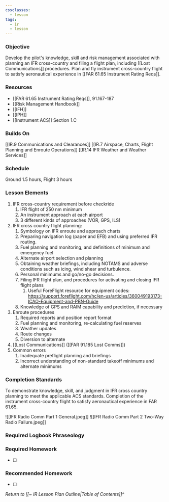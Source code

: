 ```yaml
---
cssclasses:
  - lesson
tags:
  - ir
  - lesson
---
```

### Objective
Develop the pilot's knowledge, skill and risk management associated with planning an IFR cross-country and filing a flight plan, including [[Lost Communications]] procedures. Plan and fly instrument cross-country flight to satisfy aeronautical experience in [[FAR 61.65 Instrument Rating Reqs]].

### Resources
- [[FAR 61.65 Instrument Rating Reqs]], 91.167-187
- [[Risk Management Handbook]]
- [[IFH]]
- [[IPH]] 
- [[Instrument ACS]] Section 1.C

### Builds On
[[IR.9 Communications and Clearances]]
[[IR.7 Airspace, Charts, Flight Planning and Enroute Operations]]
[[IR.14 IFR Weather and Weather Services]]

### Schedule
Ground 1.5 hours, Flight 3 hours 

### Lesson Elements
1. IFR cross-country requirement before checkride 
	1. IFR flight of 250 nm minimum 
	2. An instrument approach at each airport 
	3. 3 different kinds of approaches (VOR, GPS, ILS) 
2. IFR cross country flight planning: 
	1. Symbology on IFR enroute and approach charts 
	2. Preparing navigation log (paper and EFB) and using preferred IFR routing. 
	3. Fuel planning and monitoring, and definitions of minimum and emergency fuel 
	4. Alternate airport selection and planning 
	5. Obtaining weather briefings, including NOTAMS and adverse conditions such as icing, wind shear and turbulence. 
	6. Personal minimums and go/no-go decisions. 
	7. Filing IFR flight plan, and procedures for activating and closing IFR flight plans
		1. Useful ForeFlight resource for equipment codes: https://support.foreflight.com/hc/en-us/articles/360049193173-ICAO-Equipment-and-PBN-Guide
	8. Knowledge of GPS and RAIM capability and prediction, if necessary
3. Enroute procedures
	1. Required reports and position report format 
	2. Fuel planning and monitoring, re-calculating fuel reserves 
	3. Weather updates 
	4. Route changes 
	5. Diversion to alternate 
4. [[Lost Communications]] ([[FAR 91.185 Lost Comms]])
5. Common errors 
	1. Inadequate preflight planning and briefings 
	2. Incorrect understanding of non-standard takeoff minimums and alternate minimums

### Completion Standards
To demonstrate knowledge, skill, and judgment in IFR cross country planning to meet the applicable ACS standards. Completion of the instrument cross-country flight to satisfy aeronautical experience in FAR 61.65.

![[IFR Radio Comm Part 1 General.jpeg]]
![[IFR Radio Comm Part 2 Two-Way Radio Failure.jpeg]]

### Required Logbook Phraseology

### Required Homework
- [ ] 

### Recommended Homework
- [ ] 

*Return to [[~ IR Lesson Plan Outline|Table of Contents]]^*